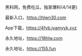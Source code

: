 黑料网，免费吃瓜，独家爆料(4/14更)

最新入口，https://hlwn30.com

App下载，https://4fyb.jvamyyk.xyz

永久地址，https://18hlw.com

永久地址，https://155.fun
